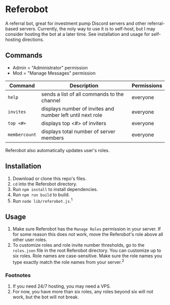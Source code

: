 # Referobot

A referral bot, great for investment pump Discord servers and other referral-based servers. Currently, the noly way to use it is to self-host, but I may consider hosting the bot at a later time. See installation and usage for self-hosting directions.

## Commands

* Admin = "Administrator" permission
* Mod = "Manage Messages" permission

|Command|Description|Permissions|
|---|---|--|
|`help`|sends a list of all commands to the channel|everyone|
|`invites`|displays number of invites and number left until next role|everyone|
|`top <#>`|displays top <#> of inviters|everyone|
|`membercount`|displays total number of server members|everyone|

Referobot also automatically updates user's roles.

## Installation

1. Download or clone this repo's files.
2. `cd` into the Referobot directory.
3. Run `npm install` to install dependencies.
4. Run `npm run build` to build.
5. Run `node lib/referobot.js`.<sup>1</sup>

## Usage

1. Make sure Referobot has the `Manage Roles` permission in your server. If for some reason this does not work, move the Referobot's role above all other user roles.
2. To customize roles and role invite number thresholds, go to the `roles.json` file in the root Referobot directory. You can customize up to six roles. Role names are case-sensitive. Make sure the role names you type exactly match the role names from your server.<sup>2</sup>

### Footnotes

1. If you need 24/7 hosting, you may need a VPS.
2. For now, you have more than six roles, any roles beyond six will not work, but the bot will not break.
